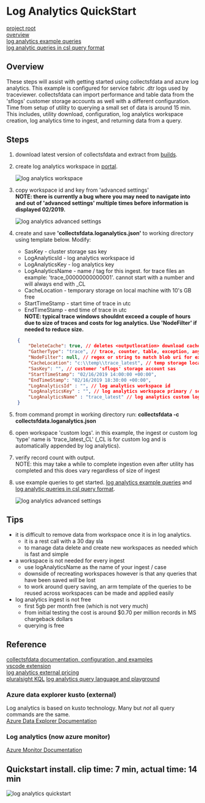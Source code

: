 # Log Analytics QuickStart

[project root](https://dev.azure.com/ServiceFabricSupport/Tools)  
[overview](../docs/overview.md)  
[log analytics example queries](../docs/logAnalyticsExampleQueries.md)  
[log analytic queries in csl query format](../docs/LogAnalyticsQueries/logAnalyticsExampleQueries.md.csl)  

## Overview

These steps will assist with getting started using collectsfdata and azure log analytics. This example is configured for service fabric .dtr logs used by traceviewer. collectsfdata can import performance and table data from the 'sflogs' customer storage accounts as well with a different configuration. Time from setup of utility to querying a small set of data is around 15 min. This includes, utility download, configuration, log analytics workspace creation, log analytics time to ingest, and returning data from a query.

## Steps
1. download latest version of collectsfdata and extract from [builds](https://dev.azure.com/ServiceFabricSupport/Tools/_wiki/wikis/Tools.wiki?pagePath=%2Fbuilds).
2. create log analytics workspace in [portal](https://portal.azure.com).  

    ![log analytics workspace](../media/la-workspace-1.png)
3. copy workspace id and key from 'advanced settings'  
    **NOTE: there is currently a bug where you may need to navigate into and out of 'advanced settings' multiple times before information is displayed 02/2019.**

    ![log analytics advanced settings](../media/la-advanced-settings-1.png)
4. create and save **'collectsfdata.loganalytics.json'** to working directory using template below. Modify:
    - SasKey - cluster storage sas key
    - LogAnalyticsId - log analytics workspace id
    - LogAnalyticsKey - log analytics key
    - LogAnalyticsName - name / tag for this ingest. for trace files an example: 'trace_00000000000001'. cannot start with a number and will always end with _CL
    - CacheLocation - temporary storage on local machine with 10's GB free
    - StartTimeStamp - start time of trace in utc
    - EndTimeStamp - end time of trace in utc  
    **NOTE: typical trace windows shouldnt exceed a couple of hours due to size of traces and costs for log analytics. Use 'NodeFilter' if needed to reduce size.**

```json
    {
        "DeleteCache": true, // deletes <outputlocation> download cache on success
        "GatherType": "trace", // trace, counter, table, exception, any
        "NodeFilter": null, // regex or string to match blob uri for example node name
        "CacheLocation": "c:\\temp\\trace_latest", // temp storage location. 
        "SasKey": "", // customer 'sflogs' storage account sas
        "StartTimeStamp": "02/16/2019 14:00:00 +00:00",
        "EndTimeStamp": "02/16/2019 18:30:00 +00:00",
        "LogAnalyticsId" : "", // log analytics workspace id
        "LogAnalyticsKey" : "", // log analytics workspace primary / secondary key
        "LogAnalyticsName" : "trace_latest" // log analytics custom log 'type' name / tag
    }
```

5. from command prompt in working directory run: **collectsfdata -c collectsfdata.loganalytics.json**
6. open workspace 'custom logs'. in this example, the ingest or custom log 'type' name is 'trace_latest_CL' (_CL is for custom log and is automatically appended by log analytics).
7. verify record count with output.  
	NOTE: this may take a while to complete ingestion even after utility has completed and this does vary regardless of size of ingest
8. use example queries to get started. [log analytics example queries](../docs/logAnalyticsExampleQueries.md) and [log analytic queries in csl query format](../docs/LogAnalyticsQueries/logAnalyticsExampleQueries.md.csl).

    ![log analytics advanced settings](../media/la-query-1.png)
## Tips

- it is difficult to remove data from workspace once it is in log analytics.
    - it is a rest call with a 30 day sla
    - to manage data delete and create new workspaces as needed which is fast and simple
- a workspace is not needed for every ingest
    - use logAnalyticsName as the name of your ingest / case
    - downside of recreating workspaces however is that any queries that have been saved *will* be lost
    - to work around query saving, an arm template of the queries to be reused across workspaces can be made and applied easily
- log analytics ingest is not free 
    - first 5gb per month free (which is not very much)
    - from initial testing the cost is around $0.70 per million records in MS chargeback dollars
    - querying is free
	
## Reference

[collectsfdata documentation, configuration, and examples](https://dev.azure.com/ServiceFabricSupport/_git/Tools?path=%2FCollectSFData%2Fdocs%2Foverview.md)  
[vscode extension](https://marketplace.visualstudio.com/items?itemName=josin.kusto-syntax-highlighting)  
[log analytics external pricing](https://azure.microsoft.com/en-us/pricing/details/monitor/)  
[pluralsight KQL](https://www.pluralsight.com/courses/kusto-query-language-kql-from-scratch)
[log analytics query language and playground](https://docs-analytics-eus.azurewebsites.net/index.html)
	
### Azure data explorer kusto (external)

Log analytics is based on kusto technology. Many but *not* all query commands are the same.  
[Azure Data Explorer Documentation](https://docs.microsoft.com/en-us/azure/data-explorer/)
	
### Log analytics (now azure monitor)
[Azure Monitor Documentation](https://docs.microsoft.com/en-us/azure/azure-monitor/)
	
## Quickstart install. clip time: 7 min,  actual time: 14 min

![log analytics quickstart](../media/logAnalyticsQuickStart.gif)
